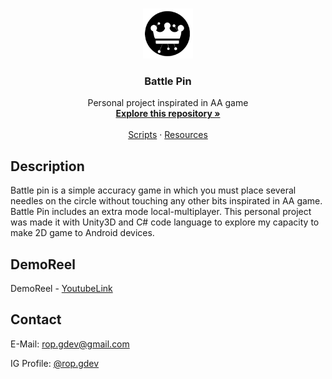 <br />
<p align="center">
  <a href="https://github.com/RicardOP-gdev/BattlePin">
    <img src="Logo_BP.png" alt="Logo" width="80" height="80">
  </a>

  <h3 align="center">Battle Pin</h3>

  <p align="center">
Personal project inspirated in AA game
    <br />
    <a href="https://github.com/RicardOP-gdev/BattlePin"><strong>Explore this repository »</strong></a>
    <br />
    <br />
    <a href="https://github.com/RicardOP-gdev/BattlePin/tree/main/Scripts">Scripts</a>
    ·
    <a href="https://github.com/RicardOP-gdev/BattlePin/tree/main/Resources">Resources</a>
  </p>
</p>

<!-- PRESENTATION -->
## Description

Battle pin is a simple accuracy game in which you must place several needles on the circle without touching any other bits inspirated in AA game. Battle Pin includes an extra mode local-multiplayer. This personal project was made it with Unity3D and C# code language to explore my capacity to make 2D game to Android devices. 

<!-- REEL -->
## DemoReel

DemoReel - [YoutubeLink](https://youtu.be/LbHoayk5W70)

<!-- CONTACT -->
## Contact

E-Mail: rop.gdev@gmail.com

IG Profile: [@rop.gdev](https://www.instagram.com/rop.gdev/)
